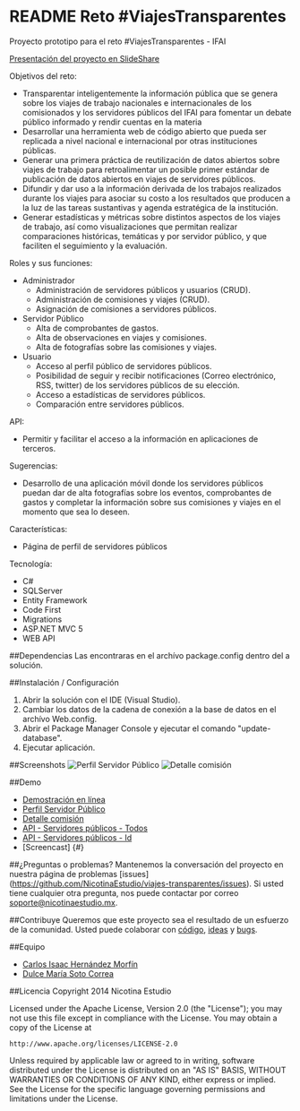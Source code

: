 
README Reto #ViajesTransparentes
============

Proyecto prototipo para el reto #ViajesTransparentes - IFAI

[Presentación del proyecto en SlideShare](http://www.slideshare.net/NicotinaEstudio/viajes-transparentes)

Objetivos del reto:
- Transparentar inteligentemente la información pública que se genera sobre los viajes de trabajo nacionales e internacionales de los comisionados y los servidores públicos del IFAI para fomentar un debate público informado y rendir cuentas en la materia
- Desarrollar una herramienta web de código abierto que pueda ser replicada a nivel nacional e internacional por otras instituciones públicas.
- Generar una primera práctica de reutilización de datos abiertos sobre viajes de trabajo para retroalimentar un posible primer estándar de publicación de datos abiertos en viajes de servidores públicos.
- Difundir y dar uso a la información derivada de los trabajos realizados durante los viajes para asociar su costo a los resultados que producen a la luz de las tareas sustantivas y agenda estratégica de la institución.
- Generar estadísticas y métricas sobre distintos aspectos de los viajes de trabajo, así como visualizaciones que permitan realizar comparaciones históricas, temáticas y por servidor público, y que faciliten el seguimiento y la evaluación.

Roles y sus funciones:
- Administrador
	- Administración de servidores públicos y usuarios (CRUD).
	- Administración de comisiones y viajes (CRUD).
	- Asignación de comisiones a servidores públicos.
- Servidor Público
	- Alta de comprobantes de gastos.
	- Alta de observaciones en viajes y comisiones.
	- Alta de fotografías sobre las comisiones y viajes.
- Usuario
	- Acceso al perfil público de servidores públicos.
	- Posibilidad de seguir y recibir notificaciones (Correo electrónico, RSS, twitter) de los servidores públicos de su elección.
	- Acceso a estadísticas de servidores públicos.
	- Comparación entre servidores públicos.
	
API:
- Permitir y facilitar el acceso a la información en aplicaciones de terceros.

Sugerencias:
- Desarrollo de una aplicación móvil donde los servidores públicos puedan dar de alta fotografías sobre los eventos, comprobantes de gastos y completar la información sobre sus comisiones y viajes en el momento que sea lo deseen.

Características:
- Página de perfil de servidores públicos

Tecnología:
- C#
- SQLServer
- Entity Framework
- Code First
- Migrations
- ASP.NET MVC 5
- WEB API


##Dependencias
Las encontraras en el archívo package.config dentro del a solución.

##Instalación / Configuración 
1. Abrir la solución con el IDE (Visual Studio).
2. Cambiar los datos de la cadena de conexión a la base de datos en el archívo Web.config.
3. Abrir el Package Manager Console y ejecutar el comando "update-database".
4. Ejecutar aplicación.

##Screenshots
![Perfil Servidor Público](http://www.nicotinaestudio.com/Content/Descargas/Retos//ViajesTransparentes/Imagenes/servidores-publicos.jpg "Perfil Servidor Público")
![Detalle comisión](http://www.nicotinaestudio.com/Content/Descargas/Retos//ViajesTransparentes/Imagenes/comisiones.jpg "Detalle comisión")

##Demo
- [Demostración en línea](http://viajestransparentes.azurewebsites.net)
- [Perfil Servidor Público](http://viajestransparentes.azurewebsites.net/Usuario/ServidorPublicoDetalle/3)
- [Detalle comisión](http://viajestransparentes.azurewebsites.net/Usuario/ComisionDetalle/3)
- [API - Servidores públicos - Todos](http://viajestransparentes.azurewebsites.net/api/ServidoresPublicos)
- [API - Servidores públicos - Id](http://viajestransparentes.azurewebsites.net/api/ServidoresPublicos/3)
- [Screencast] {#}

##¿Preguntas o problemas? 
Mantenemos la conversación del proyecto en nuestra página de problemas [issues] (https://github.com/NicotinaEstudio/viajes-transparentes/issues). Si usted tiene cualquier otra pregunta, nos puede contactar por correo <soporte@nicotinaestudio.mx>.

##Contribuye
Queremos que este proyecto sea el resultado de un esfuerzo de la comunidad. Usted puede colaborar con [código](https://github.com/NicotinaEstudio/viajes-transparentes/pulls), [ideas](https://github.com/NicotinaEstudio/viajes-transparentes/issues) y [bugs](https://github.com/NicotinaEstudio/viajes-transparentes/issues).

##Equipo
- [Carlos Isaac Hernández Morfín](https://github.com/Izakc)
- [Dulce María Soto Correa](https://www.linkedin.com/profile/view?id=373138606)


##Licencia
Copyright 2014 Nicotina Estudio

Licensed under the Apache License, Version 2.0 (the "License");
you may not use this file except in compliance with the License.
You may obtain a copy of the License at

    http://www.apache.org/licenses/LICENSE-2.0

Unless required by applicable law or agreed to in writing, software
distributed under the License is distributed on an "AS IS" BASIS,
WITHOUT WARRANTIES OR CONDITIONS OF ANY KIND, either express or implied.
See the License for the specific language governing permissions and
limitations under the License.